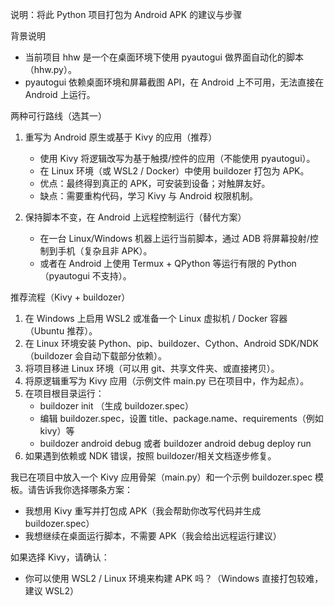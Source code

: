 说明：将此 Python 项目打包为 Android APK 的建议与步骤

背景说明
- 当前项目 hhw 是一个在桌面环境下使用 pyautogui 做界面自动化的脚本（hhw.py）。
- pyautogui 依赖桌面环境和屏幕截图 API，在 Android 上不可用，无法直接在 Android 上运行。

两种可行路线（选其一）
1) 重写为 Android 原生或基于 Kivy 的应用（推荐）
   - 使用 Kivy 将逻辑改写为基于触摸/控件的应用（不能使用 pyautogui）。
   - 在 Linux 环境（或 WSL2 / Docker）中使用 buildozer 打包为 APK。
   - 优点：最终得到真正的 APK，可安装到设备；对触屏友好。
   - 缺点：需要重构代码，学习 Kivy 与 Android 权限机制。

2) 保持脚本不变，在 Android 上远程控制运行（替代方案）
   - 在一台 Linux/Windows 机器上运行当前脚本，通过 ADB 将屏幕投射/控制到手机（复杂且非 APK）。
   - 或者在 Android 上使用 Termux + QPython 等运行有限的 Python（pyautogui 不支持）。

推荐流程（Kivy + buildozer）
1. 在 Windows 上启用 WSL2 或准备一个 Linux 虚拟机 / Docker 容器（Ubuntu 推荐）。
2. 在 Linux 环境安装 Python、pip、buildozer、Cython、Android SDK/NDK（buildozer 会自动下载部分依赖）。
3. 将项目移进 Linux 环境（可以用 git、共享文件夹、或直接拷贝）。
4. 将原逻辑重写为 Kivy 应用（示例文件 main.py 已在项目中，作为起点）。
5. 在项目根目录运行：
   - buildozer init （生成 buildozer.spec）
   - 编辑 buildozer.spec，设置 title、package.name、requirements（例如 kivy）等
   - buildozer android debug  或者 buildozer android debug deploy run
6. 如果遇到依赖或 NDK 错误，按照 buildozer/相关文档逐步修复。

我已在项目中放入一个 Kivy 应用骨架（main.py）和一个示例 buildozer.spec 模板。请告诉我你选择哪条方案：
- 我想用 Kivy 重写并打包成 APK（我会帮助你改写代码并生成 buildozer.spec）
- 我想继续在桌面运行脚本，不需要 APK（我会给出远程运行建议）

如果选择 Kivy，请确认：
- 你可以使用 WSL2 / Linux 环境来构建 APK 吗？（Windows 直接打包较难，建议 WSL2）


